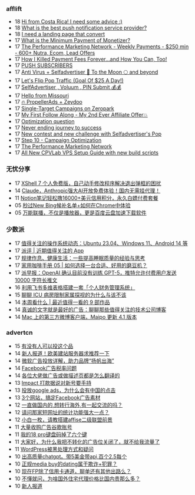 <!-- BLOG-POST-LIST:START -->
<!-- BLOG-POST-LIST:END -->

### afflift
<!-- afflift:START -->
-  18 [Hi from Costa Rica! I need some advice :&rpar;](https://afflift.com/f/threads/hi-from-costa-rica-i-need-some-advice.10755/)
-  18 [What is the best push notification service provider?](https://afflift.com/f/threads/what-is-the-best-push-notification-service-provider.10722/)
-  18 [I need a landing page that convert](https://afflift.com/f/threads/i-need-a-landing-page-that-convert.10754/)
-  17 [What is the Minimum Payment of Monetizer?](https://afflift.com/f/threads/what-is-the-minimum-payment-of-monetizer.10748/)
-  17 [The Performance Marketing Network - Weekly Payments - $250 min - 600+ Nutra, Ecom, Lead Offers](https://afflift.com/f/threads/the-performance-marketing-network-weekly-payments-250-min-600-nutra-ecom-lead-offers.10534/)
-  17 [How I Killed Payment Fees Forever…and How You Can, Too!](https://afflift.com/f/threads/how-i-killed-payment-fees-forever%E2%80%A6and-how-you-can-too.10749/)
-  17 [PUSH SUBSCRIBERS](https://afflift.com/f/threads/push-subscribers.10716/)
-  17 [Anti Virus + Selfadvertiser 🚀 To the Moon 🌕 and beyond](https://afflift.com/f/threads/anti-virus-selfadvertiser-%F0%9F%9A%80-to-the-moon-%F0%9F%8C%95-and-beyond.10682/)
-  17 [Let&#39;s Flip Pop Traffic &lpar;Goal Of $25 A Day!&rpar;](https://afflift.com/f/threads/lets-flip-pop-traffic-goal-of-25-a-day.10597/)
-  17 [SelfAdvertiser , Voluum , PIN Submit 💰💰](https://afflift.com/f/threads/selfadvertiser-voluum-pin-submit-%F0%9F%92%B0%F0%9F%92%B0.10690/)
-  17 [Hello from Missouri](https://afflift.com/f/threads/hello-from-missouri.10745/)
-  17 [🔥 PropellerAds + Zeydoo](https://afflift.com/f/threads/%F0%9F%94%A5-propellerads-zeydoo.10724/)
-  17 [Single-Target Campaigns on Zeropark](https://afflift.com/f/threads/single-target-campaigns-on-zeropark.10720/)
-  17 [My First Follow Along - My 2nd Ever Affiliate Offer💥](https://afflift.com/f/threads/my-first-follow-along-my-2nd-ever-affiliate-offer%F0%9F%92%A5.10695/)
-  17 [Optimization question](https://afflift.com/f/threads/optimization-question.10747/)
-  17 [Never ending journey to success](https://afflift.com/f/threads/never-ending-journey-to-success.10694/)
-  17 [New contest and new challenge with Selfadvertiser&#39;s Pop](https://afflift.com/f/threads/new-contest-and-new-challenge-with-selfadvertisers-pop.10676/)
-  17 [Step 10 - Campaign Optimization](https://afflift.com/f/threads/step-10-campaign-optimization.7481/)
-  17 [The Performance Marketing Network](https://afflift.com/f/threads/the-performance-marketing-network.10753/)
-  17 [All New CPVLab VPS Setup Guide with new build scripts](https://afflift.com/f/threads/all-new-cpvlab-vps-setup-guide-with-new-build-scripts.10699/)<!-- afflift:END -->

### 无忧分享
<!-- ruyo:START -->
-  17 [XShell 7 个人免费版，自己动手修改程序解决退出弹框的困扰](https://51.ruyo.net/18340.html)
-  14 [Claude，Anthropic强大AI开放免费体验！国内无需挂代理！](https://51.ruyo.net/18341.html)
-  11 [Notion笔记轻松撸16000+美元信用积分，永久白嫖付费套餐](https://51.ruyo.net/18330.html)
-  05 [秒过New Bing候补名单+如何在Chrome中体验](https://51.ruyo.net/18325.html)
-  05 [万能联播，不仅是播放器，更是百度云盘加速下载软件](https://51.ruyo.net/18335.html)<!-- ruyo:END -->

### 少数派
<!-- sspai:START -->
-  17 [值得关注的操作系统动态：Ubuntu 23.04、Windows 11、Android 14 等](https://sspai.com/prime/story/zouzhe-230417)
-  17 [派评 | 近期值得关注的 App](https://sspai.com/post/79348)
-  17 [规律作息、健康生活：一些提高睡眠质量的经验与思考](https://sspai.com/post/79344)
-  17 [家用咖啡手册 05 | 如何选择一台合适、好用的磨豆机？](https://sspai.com/post/79279)
-  17 [派早报：OpenAI 确认目前没有训练 GPT-5，推特允许付费用户发送 10000 字符长推文](https://sspai.com/post/79326)
-  16 [利用飞书多维表格搭建一套「个人财务管理系统」](https://sspai.com/post/79298)
-  15 [聊聊 ICU 病房限制家属探视的为什么与该不该](https://sspai.com/post/79319)
-  14 [本周看什么 | 最近值得一看的 9 部作品](https://sspai.com/post/79311)
-  14 [真诚的文字就是最好的广告：聊聊那些值得关注的技术公司博客](https://sspai.com/prime/story/recommendable-techco-blogs)
-  14 [Mac 上的第三方微博客户端，Maipo 更新 4.1 版本](https://sspai.com/post/79299)<!-- sspai:END -->

### advertcn
<!-- advertcn:START -->
-  15 [有没有人可以投这个品](https://www.advertcn.com/forum.php?mod=viewthread&tid=109942)
-  14 [新人报道！欧美建站服务器求推荐一下](https://www.advertcn.com/forum.php?mod=viewthread&tid=109933)
-  14 [微软广告投放详解，助力品牌“扬帆出海”](https://www.advertcn.com/forum.php?mod=viewthread&tid=109931)
-  14 [Facebook广告税率问题](https://www.advertcn.com/forum.php?mod=viewthread&tid=109927)
-  14 [各位大佬做广告或做描述页都是怎么翻译的](https://www.advertcn.com/forum.php?mod=viewthread&tid=109921)
-  13 [Impact 打款据说对新号要手持](https://www.advertcn.com/forum.php?mod=viewthread&tid=109920)
-  13 [投放google ads，为什么会有中国的点击](https://www.advertcn.com/forum.php?mod=viewthread&tid=109919)
-  13 [3个网站，搞定Facebook广告素材](https://www.advertcn.com/forum.php?mod=viewthread&tid=109906)
-  12 [一直做国内的,想转行海外,有一起交流的吗？](https://www.advertcn.com/forum.php?mod=viewthread&tid=109900)
-  12 [请问那家短网址的统计功能强大一点？](https://www.advertcn.com/forum.php?mod=viewthread&tid=109897)
-  12 [小白一枚，请教搭建affise二级联盟前景](https://www.advertcn.com/forum.php?mod=viewthread&tid=109894)
-  11 [大量收购广告谷歌账号](https://www.advertcn.com/forum.php?mod=viewthread&tid=109881)
-  11 [我的18 pro键盘码掉了六个键](https://www.advertcn.com/forum.php?mod=viewthread&tid=109878)
-  11 [大家好，为什么我把不转化的广告位关闭了，就不给我流量了](https://www.advertcn.com/forum.php?mod=viewthread&tid=109873)
-  11 [WordPress被黑处理方式和疑问](https://www.advertcn.com/forum.php?mod=viewthread&tid=109867)
-  10 [出高质量chatgpt。带5美金带api,百个2.5每个](https://www.advertcn.com/forum.php?mod=viewthread&tid=109857)
-  10 [正规media buy的dating属于欺诈+犯罪？](https://www.advertcn.com/forum.php?mod=viewthread&tid=109856)
-  10 [现在FP除了信用卡通道，聊单还有其他出路么？](https://www.advertcn.com/forum.php?mod=viewthread&tid=109842)
-  10 [不懂就问，为啥国外住宅代理价格比国内贵那么多？](https://www.advertcn.com/forum.php?mod=viewthread&tid=109840)
-  10 [新人报道](https://www.advertcn.com/forum.php?mod=viewthread&tid=109834)<!-- advertcn:END -->